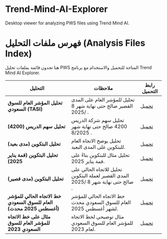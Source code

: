 # Trend-Mind-AI-Explorer
Desktop viewer for analyzing PWS files using Trend Mind AI.

# فهرس ملفات التحليل (Analysis Files Index)

هنا تجدون قائمة بملفات تحليل PWS المتاحة للتحميل والاستخدام مع برنامج Trend Mind AI Explorer.

| التحليل                                           | ملاحظات                                                         | رابط التحميل                                                                                                           |
| ------------------------------------------------ | ---------------------------------------------------------------- | --------------------------------------------------------------------------------------------------------------------- |
| **تحليل المؤشر العام للسوق السعودي (TASI)**      | تحليل للمؤشر العام على المدى القصير صالح حتى نهاية شهر 8 /2025 . | [تحميل](https://raw.githubusercontent.com/ECTI-DATA/Trend-Mind-AI-Explorer/main/Analyses/TASI_SR_ShortTerm.pws)         |
| **تحليل سهم الدريس (4200)**                       | تحليل سهم شركة الدريس 4200 صالح حتى نهاية شهر 8/2025 .           | [تحميل](https://raw.githubusercontent.com/ECTI-DATA/Trend-Mind-AI-Explorer/main/Analyses/4200_SR_ShortTerm.pws)          |
| **تحليل البتكوين (مدى بعيد)**                     | تحليل يوضح الاتجاه العام للبتكوين على المدى البعيد.               | [تحميل](https://raw.githubusercontent.com/ECTI-DATA/Trend-Mind-AI-Explorer/main/Analyses/BTC-USDT_Long_Term.pws)         |
| **تحليل البتكوين (قمة يناير 2025)**               | تحليل مثال للبتكوين بناءً على قمة يناير 2025.                     | [تحميل](https://raw.githubusercontent.com/ECTI-DATA/Trend-Mind-AI-Explorer/main/Analyses/BTC-USDT_Jan2025_Peak.pws)      |
| **تحليل البتكوين (مدى قصير)**                     | تحليل للاتجاه الحالي على المدى القصير لعملة البتكوين صالح حتى نهاية شهر 8 /2025 . | [تحميل](https://raw.githubusercontent.com/ECTI-DATA/Trend-Mind-AI-Explorer/main/Analyses/BTC-USDT_ShortTerm.pws)         |
| **خط الاتجاه الحالي للمؤشر العام للسوق السعودي (أغسطس 2025 محدث)** | خط الاتجاه الحالي للمؤشر العام للسوق السعودي محدث لشهر أغسطس 2025. | [تحميل](https://raw.githubusercontent.com/ECTI-DATA/Trend-Mind-AI-Explorer/main/Analyses/TASI_Current_trend_line.pws)    |
| **مثال على خط الاتجاه للمؤشر العام للسوق السعودي 2023** | مثال توضيحي لخط الاتجاه للمؤشر العام للسوق السعودي لعام 2023.     | [تحميل](https://raw.githubusercontent.com/ECTI-DATA/Trend-Mind-AI-Explorer/main/Analyses/TASI_trend_line_sample.pws)     |

